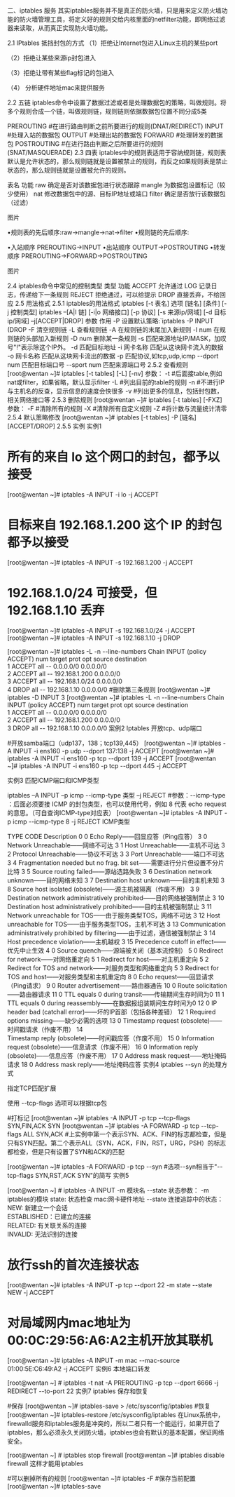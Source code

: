 <div style='display: none'>
  Date: 2022-01-15 22:42:46
  LastEditors: gyg
  LastEditTime: 2022-01-15 22:45:56
  FilePath: \test\1_14~1_15@iptables.mm.md
</div>
二、iptables 服务
其实iptables服务并不是真正的防火墙，只是用来定义防火墙功能的防火墙管理工具，将定义好的规则交给内核里面的netfilter功能，即网络过滤器来读取，从而真正实现防火墙功能。

2.1 IPtables 抵挡封包的方式
（1）拒绝让Internet包进入Linux主机的某些port

（2）拒绝让某些来源ip封包进入

（3）拒绝让带有某些flag标记的包进入

（4） 分析硬件地址mac来提供服务

2.2 五链
iptables命令中设置了数据过滤或者是处理数据包的策略，叫做规则。将多个规则合成一个链，叫做规则链，规则链则依据数据包位置不同分成5类

PREROUTING         #在进行路由判断之前所要进行的规则(DNAT/REDIRECT)
INPUT            #处理入站的数据包
OUTPUT          #处理出站的数据包
FORWARD         #处理转发的数据包
POSTROUTING     #在进行路由判断之后所要进行的规则(SNAT/MASQUERADE)
2.3 四表
iptables中的规则表适用于容纳规则链，规则表默认是允许状态的，那么规则链就是设置被禁止的规则，而反之如果规则表是禁止状态的，那么规则链就是设置被允许的规则。

表名	功能
raw	确定是否对该数据包进行状态跟踪
mangle	为数据包设置标记（较少使用）
nat	修改数据包中的源、目标IP地址或端口
filter	确定是否放行该数据包（过滤）

图片





•规则表的先后顺序:raw→mangle→nat→filter
•规则链的先后顺序:

•入站顺序 PREROUTING→INPUT
•出站顺序 OUTPUT→POSTROUTING
•转发顺序 PREROUTING→FORWARD→POSTROUTING



图片

2.4 iptables命令中常见的控制类型
类型	功能
ACCEPT	允许通过
LOG	记录日志，传递给下一条规则
REJECT	拒绝通过，可以给提示
DROP	直接丢弃，不给回应
2.5 用法格式
2.5.1 iptables的用法格式
 iptables [-t 表名] 选项 [链名] [条件] [-j 控制类型]
iptables –[A|I 链] [-i|o 网络接口] [-p 协议] [-s 来源ip/网域] [-d 目标ip/网域] –j[ACCEPT|DROP]
参数	作用
-P	设置默认策略:`iptables -P INPUT (DROP
-F	清空规则链
-L	查看规则链
-A	在规则链的末尾加入新规则
-I num	在规则链的头部加入新规则
-D num	删除某一条规则
-s	匹配来源地址IP/MASK，加叹号"!"表示除这个IP外。
-d	匹配目标地址
-i 网卡名称	匹配从这块网卡流入的数据
-o 网卡名称	匹配从这块网卡流出的数据
-p	匹配协议,如tcp,udp,icmp
--dport num	匹配目标端口号
--sport num	匹配来源端口号
2.5.2 查看规则
[root@wentan ~]# iptables [-t tables] [-L] [-nv]
参数：
-t   #后面接table,例如nat或filter，如果省略，默认显示filter
-L  #列出目前的table的规则
-n  #不进行IP与主机名的反查，显示信息的速度会快很多
-v  #列出更多的信息，包括封包数，相关网络接口等
2.5.3 删除规则
[root@wentan ~]# iptables [-t tables] [-FXZ]
参数：
-F   #清除所有的规则
-X  #清除所有自定义规则
-Z  #将计数与流量统计清零
2.5.4 默认策略修改
[root@wentan ~]#  iptables [-t tables] -P [链名] [ACCEPT/DROP]
2.5.5 实例
实例1

# 所有的来自 lo 这个网口的封包，都予以接受
[root@wentan ~]# iptables -A INPUT -i lo -j ACCEPT

# 目标来自 192.168.1.200 这个 IP 的封包都予以接受
[root@wentan ~]# iptables -A INPUT -s 192.168.1.200 -j ACCEPT

# 192.168.1.0/24 可接受，但 192.168.1.10 丢弃
[root@wentan ~]# iptables -A INPUT -s 192.168.1.0/24 -j ACCEPT
[root@wentan ~]# iptables -A INPUT -s 192.168.1.10 -j DROP

[root@wentan ~]# iptables -L -n --line-numbers 
Chain INPUT (policy ACCEPT)
num  target     prot opt source               destination         
1    ACCEPT     all  --  0.0.0.0/0            0.0.0.0/0           
2    ACCEPT     all  --  192.168.1.200        0.0.0.0/0           
3    ACCEPT     all  --  192.168.1.0/24       0.0.0.0/0           
4    DROP       all  --  192.168.1.10         0.0.0.0/0 
#删除第三条规则
[root@wentan ~]# iptables -D INPUT 3
[root@wentan ~]# iptables -L -n --line-numbers 
Chain INPUT (policy ACCEPT)
num  target     prot opt source               destination         
1    ACCEPT     all  --  0.0.0.0/0            0.0.0.0/0           
2    ACCEPT     all  --  192.168.1.200        0.0.0.0/0           
3    DROP       all  --  192.168.1.10         0.0.0.0/0
案例2 Iptables 开放tcp、udp端口

 #开放samba端口（udp137，138；tcp139,445）
[root@wentan ~]# iptables -A INPUT -i ens160 -p udp --dport 137:138 -j ACCEPT
[root@wentan ~]# iptables -A INPUT -i ens160 -p tcp --dport 139 -j ACCEPT 
[root@wentan ~]# iptables -A INPUT -i ens160 -p tcp --dport 445 -j ACCEPT

实例3 匹配ICMP端口和ICMP类型

iptables –A INPUT –p icmp --icmp-type 类型 –j REJECT
 #参数：--icmp-type ：后面必须要接 ICMP 的封包类型，也可以使用代号，例如 8 代表 echo request 的意思。（可自查询ICMP-type对应表）
[root@wentan ~]# iptables -A INPUT -p icmp --icmp-type 8 -j REJECT
ICMP类型

TYPE	CODE	Description
0	0	Echo Reply——回显应答（Ping应答）
3	0	Network Unreachable——网络不可达
3	1	Host Unreachable——主机不可达
3	2	Protocol Unreachable——协议不可达
3	3	Port Unreachable——端口不可达
3	4	Fragmentation needed but no frag. bit set——需要进行分片但设置不分片比特
3	5	Source routing failed——源站选路失败
3	6	Destination network unknown——目的网络未知
3	7	Destination host unknown——目的主机未知
3	8	Source host isolated (obsolete)——源主机被隔离（作废不用）
3	9	Destination network administratively prohibited——目的网络被强制禁止
3	10	Destination host administratively prohibited——目的主机被强制禁止
3	11	Network unreachable for TOS——由于服务类型TOS，网络不可达
3	12	Host unreachable for TOS——由于服务类型TOS，主机不可达
3	13	Communication administratively prohibited by filtering——由于过滤，通信被强制禁止
3	14	Host precedence violation——主机越权
3	15	Precedence cutoff in effect——优先中止生效
4	0	Source quench——源端被关闭（基本流控制）
5	0	Redirect for network——对网络重定向
5	1	Redirect for host——对主机重定向
5	2	Redirect for TOS and network——对服务类型和网络重定向
5	3	Redirect for TOS and host——对服务类型和主机重定向
8	0	Echo request——回显请求（Ping请求）
9	0	Router advertisement——路由器通告
10	0	Route solicitation——路由器请求
11	0	TTL equals 0 during transit——传输期间生存时间为0
11	1	TTL equals 0 during reassembly——在数据报组装期间生存时间为0
12	0	IP header bad (catchall error)——坏的IP首部（包括各种差错）
12	1	Required options missing——缺少必需的选项
13	0	Timestamp request (obsolete)——时间戳请求（作废不用）
14	
Timestamp reply (obsolete)——时间戳应答（作废不用）
15	0	Information request (obsolete)——信息请求（作废不用）
16	0	Information reply (obsolete)——信息应答（作废不用）
17	0	Address mask request——地址掩码请求
18	0	Address mask reply——地址掩码应答
实例4 iptables --syn 的处理方式

指定TCP匹配扩展

使用 --tcp-flags 选项可以根据tcp包

 #打标记
[root@wentan ~]# iptables -A INPUT -p tcp --tcp-flags SYN,FIN,ACK SYN
[root@wentan ~]# iptables -A FORWARD -p tcp --tcp-flags ALL SYN,ACK
#上实例中第一个表示SYN、ACK、FIN的标志都检查，但是只有SYN匹配。第二个表示ALL（SYN，ACK，FIN，RST，URG，PSH）的标志都检查，但是只有设置了SYN和ACK的匹配

[root@wentan ~]# iptables -A FORWARD -p tcp --syn
#选项--syn相当于"--tcp-flags SYN,RST,ACK SYN"的简写
实例5

[root@wentan ~] # iptables -A INPUT -m 模块名 --state 状态参数：
-m    iptables的模块        state: 状态检查        mac:网卡硬件地址
--state     连接追踪中的状态：
    NEW: 新建立一个会话        
    ESTABLISHED：已建立的连接        
    RELATED: 有关联关系的连接        
    INVALID: 无法识别的连接
# 放行ssh的首次连接状态
[root@wentan ~]# iptables -A INPUT -p tcp --dport 22 -m state --state NEW -j ACCEPT
# 对局域网内mac地址为00:0C:29:56:A6:A2主机开放其联机
[root@wentan ~]# iptables -A INPUT -m mac --mac-source 01:00:5E:C6:49:A2 -j ACCEPT
实例6 本地端口转发

[root@wentan ~] # iptables -t nat -A PREROUTING -p tcp --dport 6666 -j REDIRECT  --to-port 22
实例7 iptables 保存和恢复

 #保存
[root@wentan ~]# iptables-save > /etc/sysconfig/iptables
#恢复
[root@wentan ~]# iptables-restore /etc/sysconfig/iptables
在Linux系统中，firewalld服务和iptables服务是冲突的，所以二者只有一个能运行，如果开启了iptables，那么必须永久关闭防火墙，iptables也会有默认的基本配置，保证网络安全。

[root@wentan ~] # iptables stop firewall
[root@wentan ~]# iptables disable firewall
这样才能用iptables

 #可以删掉所有的规则
[root@wentan ~]# iptables -F
#保存当前配置
[root@wentan ~]# iptables-save